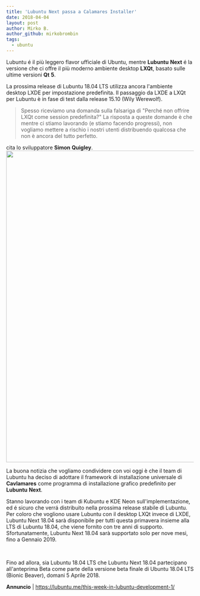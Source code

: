 ```yaml
---
title: 'Lubuntu Next passa a Calamares Installer'
date: 2018-04-04
layout: post
author: Mirko B.
author_github: mirkobrombin
tags:
  - ubuntu
---
```

<p>Lubuntu é il più leggero flavor ufficiale di Ubuntu, mentre <strong>Lubuntu</strong> <strong>Next</strong> é la versione che ci offre il più moderno ambiente desktop <strong>LXQt</strong>, basato sulle ultime versioni&nbsp;<strong>Qt</strong> <strong>5</strong>.</p><p>La prossima release di Lubuntu 18.04 LTS utilizza ancora l'ambiente desktop LXDE per impostazione predefinita. Il passaggio da LXDE a LXQt per Lubuntu è in fase di test dalla release 15.10 (Wily Werewolf).</p><blockquote><p>Spesso riceviamo una domanda sulla falsariga di "Perché non offrire LXQt come session predefinita?" La risposta a queste domande è che mentre ci stiamo lavorando (e stiamo facendo progressi), non vogliamo mettere a rischio i nostri utenti distribuendo qualcosa che non è ancora del tutto perfetto.</p></blockquote><p>cita lo sviluppatore <strong>Simon</strong> <strong>Quigley</strong>. <a href="https://linuxhub.it/wordpress/wp-content/uploads/2018/04/lubuntu-next-is-adopting-the-calamares-installer-continues-to-be-in-development-520533-2.jpg"><img class=" size-full wp-image-377" alt="" height="835" src="https://linuxhub.it/wordpress/wp-content/uploads/2018/04/lubuntu-next-is-adopting-the-calamares-installer-continues-to-be-in-development-520533-2.jpg" width="1344" /></a></p><p>La buona notizia che vogliamo condividere con voi oggi è che il team di Lubuntu ha deciso di adottare il framework di installazione universale di <strong>Cavlamares</strong> come programma di installazione grafico predefinito per <strong>Lubuntu</strong> <strong>Next</strong>.</p><p>Stanno lavorando con i team di Kubuntu e KDE Neon sull'implementazione, ed é sicuro che verrá distribuito nella prossima release stabile di Lubuntu. Per coloro che vogliono usare Lubuntu con il desktop LXQt invece di LXDE, Lubuntu Next 18.04 sarà disponibile per tutti questa primavera insieme alla LTS di Lubuntu 18.04, che viene fornito con tre anni di supporto. Sfortunatamente, Lubuntu Next 18.04 sarà supportato solo per nove mesi, fino a Gennaio 2019.</p><p>&nbsp;</p><p>Fino ad allora, sia Lubuntu 18.04 LTS che Lubuntu Next 18.04 partecipano all'anteprima Beta come parte della versione beta finale di Ubuntu 18.04 LTS (Bionic Beaver), domani 5 Aprile 2018.</p><p><strong>Annuncio</strong> |&nbsp;<a href="https://lubuntu.me/this-week-in-lubuntu-development-1/">https://lubuntu.me/this-week-in-lubuntu-development-1/</a></p>